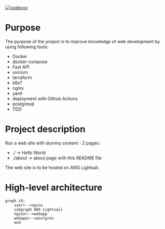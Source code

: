 [![codecov](https://codecov.io/gh/2Cheetah/my_test_website/graph/badge.svg?token=RHXRLBO590)](https://codecov.io/gh/2Cheetah/my_test_website)

# Purpose

The purpose of the project is to improve knowledge of web development by using following tools:
- Docker
- docker-compose
- Fast API
- uvicorn
- terraform
- k8s?
- nginx
- yaml
- deployment with Github Actions
- postgresql
- TDD

# Project description

Run a web site with dummy content - 2 pages:
- ./ -> Hello World
- ./about -> about page with this README file

The web site is to be hosted on AWS Lightsail.

# High-level architecture

```mermaid
graph LR;
	user<-->nginx
	subgraph AWS Lightsail
	nginx<-->webapp
	webapp<-->postgres
	end
```

